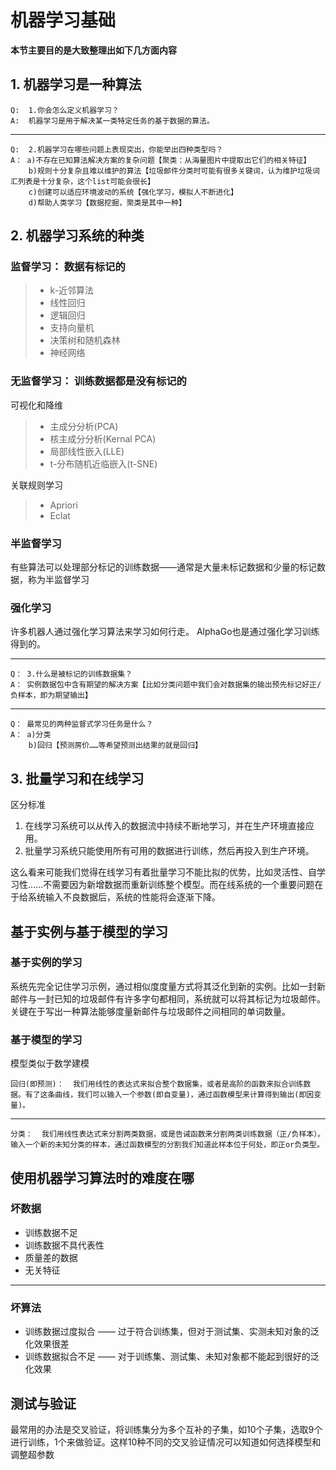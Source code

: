 # 机器学习基础

**本节主要目的是大致整理出如下几方面内容**
## 1. 机器学习是一种算法

    Q:  1.你会怎么定义机器学习？
    A:  机器学习是用于解决某一类特定任务的基于数据的算法。
---
    Q:  2.机器学习在哪些问题上表现突出，你能举出四种类型吗？
    A： a)不存在已知算法解决方案的复杂问题【聚类：从海量图片中提取出它们的相关特征】 
        b)规则十分复杂且难以维护的算法【垃圾邮件分类时可能有很多关键词，认为维护垃圾词汇列表是十分复杂，这个list可能会很长】
        c)创建可以适应环境波动的系统【强化学习，模拟人不断进化】
        d)帮助人类学习【数据挖掘，聚类是其中一种】

## 2. 机器学习系统的种类
### 监督学习：    数据有标记的
> - k-近邻算法
> - 线性回归
> - 逻辑回归
> - 支持向量机
> - 决策树和随机森林
> - 神经网络

### 无监督学习：  训练数据都是没有标记的

可视化和降维
> - 主成分分析(PCA)
> - 核主成分分析(Kernal PCA)
> - 局部线性嵌入(LLE)
> - t-分布随机近临嵌入(t-SNE)

关联规则学习
> - Apriori
> - Eclat

### 半监督学习
有些算法可以处理部分标记的训练数据——通常是大量未标记数据和少量的标记数据，称为半监督学习

### 强化学习
许多机器人通过强化学习算法来学习如何行走。
AlphaGo也是通过强化学习训练得到的。

---
    Q： 3.什么是被标记的训练数据集？
    A： 实例数据包中含有期望的解决方案【比如分类问题中我们会对数据集的输出预先标记好正/负样本，即为期望输出】
---
    Q： 最常见的两种监督式学习任务是什么？
    A： a)分类
        b)回归【预测房价……等希望预测出结果的就是回归】

## 3. 批量学习和在线学习
区分标准
1. 在线学习系统可以从传入的数据流中持续不断地学习，并在生产环境直接应用。
2. 批量学习系统只能使用所有可用的数据进行训练，然后再投入到生产环境。

这么看来可能我们觉得在线学习有着批量学习不能比拟的优势，比如灵活性、自学习性……不需要因为新增数据而重新训练整个模型。而在线系统的一个重要问题在于给系统输入不良数据后，系统的性能将会逐渐下降。
## 基于实例与基于模型的学习
### 基于实例的学习
系统先完全记住学习示例，通过相似度度量方式将其泛化到新的实例。比如一封新邮件与一封已知的垃圾邮件有许多字句都相同，系统就可以将其标记为垃圾邮件。关键在于写出一种算法能够度量新邮件与垃圾邮件之间相同的单词数量。
### 基于模型的学习
模型类似于数学建模

    回归(即预测)：  我们用线性的表达式来拟合整个数据集，或者是高阶的函数来拟合训练数据。有了这条曲线，我们可以输入一个参数(即自变量)，通过函数模型来计算得到输出(即因变量)。
---
    分类：  我们用线性表达式来分割两类数据，或是告诫函数来分割两类训练数据（正/负样本）。输入一个新的未知分类的样本，通过函数模型的分割我们知道此样本位于何处，即正or负类型。
## 使用机器学习算法时的难度在哪
### 坏数据
- 训练数据不足
- 训练数据不具代表性
- 质量差的数据
- 无关特征
---
### 坏算法
- 训练数据过度拟合 —— 过于符合训练集，但对于测试集、实测未知对象的泛化效果很差
- 训练数据拟合不足 —— 对于训练集、测试集、未知对象都不能起到很好的泛化效果
## 测试与验证
最常用的办法是交叉验证，将训练集分为多个互补的子集，如10个子集，选取9个进行训练，1个来做验证。这样10种不同的交叉验证情况可以知道如何选择模型和调整超参数